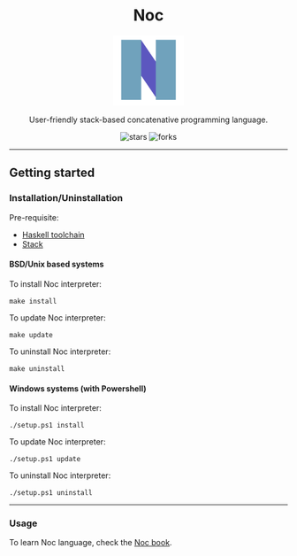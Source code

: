 <div align="center">

# Noc

<img src="./assets/images/icon.png" alt="Noc icon" width="128" />

User-friendly stack-based concatenative programming language.


![stars](https://img.shields.io/github/stars/mortim/noc?style=for-the-badge&logo=appveyor&color=9cf)
![forks](https://img.shields.io/github/forks/mortim/noc?style=for-the-badge&logo=appveyor&color=9cf)

</div>

---


## Getting started

### Installation/Uninstallation

Pre-requisite:
- [Haskell toolchain](https://www.haskell.org/platform/)
- [Stack](https://docs.haskellstack.org/en/stable/install_and_upgrade/)

#### BSD/Unix based systems
To install Noc interpreter:
```
make install
```
To update Noc interpreter:
```
make update
```
To uninstall Noc interpreter:
```
make uninstall
```

#### Windows systems (with Powershell)
To install Noc interpreter:
```
./setup.ps1 install
```
To update Noc interpreter:
```
./setup.ps1 update
```
To uninstall Noc interpreter:
```
./setup.ps1 uninstall
```

---

### Usage

To learn Noc language, check the [Noc book](./docs/noc-book.md).



